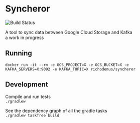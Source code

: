 # Syncheror
![Build Status](https://circleci.com/gh/RichoDemus/syncheror.svg?style=shield&circle-token=1d1ea7f47cbff2b6ba9ad5453313432b57a9a7f8)

A tool to sync data between Google Cloud Storage and Kafka  
a work in progress

## Running
`docker run -it --rm -e GCS_PROJECT=X -e GCS_BUCKET=X -e KAFKA_SERVERS=X:9092 -e KAFKA_TOPIC=X richodemus/syncheror`

## Development
Compile and run tests  
`./gradlew`

See the dependency graph of all the gradle tasks  
`./gradlew taskTree build`
